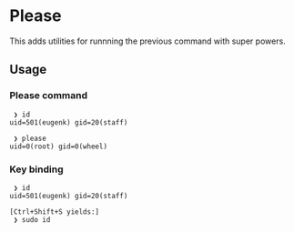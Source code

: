# Please
This adds utilities for runnning the previous command with super powers.

## Usage

### Please command
```shell
 ❯ id
uid=501(eugenk) gid=20(staff)

 ❯ please
uid=0(root) gid=0(wheel)
```

### Key binding
```shell
 ❯ id
uid=501(eugenk) gid=20(staff)

[Ctrl+Shift+S yields:]
 ❯ sudo id
```
